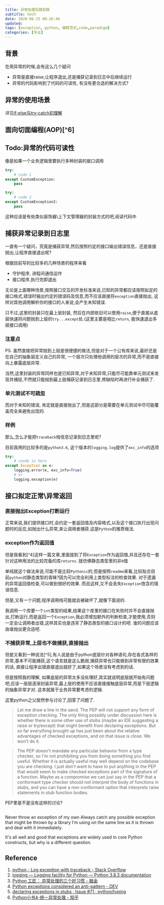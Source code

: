 ```yaml
---
title: 异常处理实践初探
subtitle: tech
date: 2020-06-25 00:26:46
updated:
tags: [exception, python, 编程范式,code,paradigm]
categories: [专业]
---
```


## 背景

在用异常的时候,会有这么几个疑问
* 异常是直接raise,让程序退出,还是捕获记录到日志中后继续运行
* 异常的代码影响到了代码的可读性, 有没有更合适的解决方式?

## 异常的使用场景

详见[if-else与try-catch初理解](/2020/06/24/if-else与try-catch初理解/)

## 面向切面编程(AOP)[^6]




## Todo:异常的代码可读性

像是如果一个业务逻辑里要执行多种封装的接口调用

``` python
try:
    # code 1
except CustomException:
    pass

try:
    # code 2
except CustomException2:
    pass
```
这种应该是有些类似装饰器\上下文管理器的封装方式的吧,阅读代码中


## 捕获异常记录到日志里

一直有一个疑问，究竟是捕获异常,然后按照约定的接口输出错误信息，还是直接抛出,让程序直接退出呢?

根据目前写的比较多的几种场景的程序来看
* 守护程序, 进程间通信运作
* 接口程序,执行完即退出

无论是上面哪种场景,按照接口交互的开发标准来说,已知的异常都应该按照拟定的接口格式,错误时输出约定的错误码及信息,而不应该直接将`exception`直接抛出, 这样对其他调用解析你的接口的人来说,会产生未知错误.

只不过,这里的封装只在最上层封装, 然后在内部依旧可以使用`raise`,便于直接从底层快速将问题抛到上层的`try...except`处.(这里主要是相比`return`, 能快速退出多层接口调用)

### 注意点

PS. 虽然直接把异常抛到上层是很便捷的做法,但是对于一个公有库来说,最好还是在自己的抽象层定义自己的异常, 一个层次只处理他调用的层次的异常,而不是直接向上暴露底层异常.

当然,这里封装的异常同样也是已知异常,对于未知异常,只能尽可能靠单元测试来发现并捕捉,不然就只能抛到最上层捕获记录到日志里,修缺陷时再进行补全捕获了.

### 单元测试不可疏忽

而对于未知的错误, 肯定就是直接抛出了,但是这部分是需要在单元测试中尽可能覆盖完全来避免出现的.

### 样例

那么,怎么才能把`traceback`栈信息记录到日志里呢?

目前我用的比较多的是`python3.6`, 这个版本的`logging.log`提供了`exc_info`的选项

``` python
try:
    # coode in here
except Exception as e:
    logging.error(e, exc_info=True)
    # or
    logging.exception(e)
```

## 接口拟定正常\异常返回


### 直接抛出Exception打断运行

正常来说,我们提供接口时,会约定一套返回值及内容格式,以及这个接口执行出现问题时的反应,如抛出什么异常,来让调用者捕获.这是`Python`的推荐做法.

### exception作为返回值

但是我看到[^4]这样一篇文章,里面提到了将`Exception`作为返回值,并且还存在一套针对这种用法的比较完备的库`returns`. 就仿佛静态类型里的非`0`值

单纯就这个做法来说,可能不是比较`Pythonic`的,但是按照`readme`来看,比较贴合目前`python`对静态类型的青睐?因为可以完全利用上类型标注的检查效果. 对于遗漏的异常返回值检查,可以做到很好的效果. 而且这样,又不会丢失`Exception`饱含的错误信息. 

但是,又有一个问题,程序调用栈可能就会被破坏了,就像下面说的.

我调用一个库要一个`int`类型的结果,结果这个库里的接口在失败时并不会直接抛出,打断运行,而是返回一个`Exception`,我必须增加额外的判断检查,才能使用,否则一定会让调用者出错,这样其实也是违背了静态类型的接口设计的吧. 谁的问题应该由谁抛出更合适吧.


### 不捕获异常,上层也不做捕获,直接抛出

但是又看到一种说法[^5],有人说是由于python底层针对各种语句,存在各式各样的异常,基本不可能捕获,这个语言就是这么脆弱,捕获异常也只能做到非常有限的效果的话, 直接让程序出错直接退出就好了,如果这个场景没有考虑到的话.

但是按照我的理解, 如果底层的异常太多没处理好,其实就说明底层就开始有问题吧,应该一层层逐渐封装异常,最上层的使用不应该直接接触底层异常,而是下层逻辑的抽象异常才对. 这本就属于业务异常要考虑的逻辑.

这里python之父居然参与讨论了,回答了问题了.

>Let me draw a line in the sand. The PEP will not support any form of exception checking. The only thing possibly under discussion here is whether there is some other use of stubs (maybe an IDE suggesting a raise or try/except) that might benefit from declaring exceptions. But so far everything brought up has just been about the relative advantages of checked exceptions, and on that issue is close. We won't do it.

>The PEP doesn't mandate any particular behavior from a type checker, so I'm not prohibiting you from doing something you find useful. Whether it is actually useful may well depend on the codebase you are checking. I just don't want to have to put anything in the PEP that would seem to make checked exceptions part of the signature of a function. Maybe as a compromise we can just say in the PEP that a conformant type checker should not interpret the body of functions in stubs, and you can have a non-conformant option that interprets raise statements in stub function bodies.



PEP里是不是没有这样的讨论?

## 
Never throw an exception of my own
Always catch any possible exception that might be thrown by a library I’m using on the same line as it is thrown and deal with it immediately.

It's all well and good that exceptions are widely used in core Python constructs, but why is a different question. 


## Reference
1. [python \- Log exception with traceback \- Stack Overflow](https://stackoverflow.com/questions/1508467/log-exception-with-traceback)
2. [logging — Logging facility for Python — Python 3\.8\.3 documentation](https://docs.python.org/3/library/logging.html)
3. [Python 工匠： 异常处理的三个好习惯 \- 掘金](https://juejin.im/post/5c85a09e518825657a3d6b4a)
4. [Python exceptions considered an anti\-pattern \- DEV](https://dev.to/wemake-services/python-exceptions-considered-an-anti-pattern-17o9)
5. [declaring exceptions in stubs · Issue \#71 · python/typing](https://github.com/python/typing/issues/71)
6. [Python小书4\-统一异常处理 \- 知乎](https://zhuanlan.zhihu.com/p/65889466)